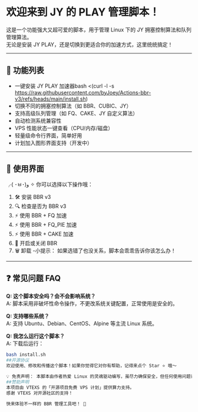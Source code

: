 # 欢迎来到 JY 的 PLAY 管理脚本！

这是一个功能强大又超可爱的脚本，用于管理 Linux 下的 JY 拥塞控制算法和队列管理算法。  
无论是安装 JY PLAY，还是切换到更适合你的加速方式，这里统统搞定！

---

## 🚀 功能列表

- 一键安装 JY PLAY 加速器bash <(curl -l -s https://raw.githubusercontent.com/byJoey/Actions-bbr-v3/refs/heads/main/install.sh)
- 切换不同的拥塞控制算法（如 BBR、CUBIC、JY）
- 支持高级队列管理（如 FQ、CAKE、JY 自定义算法）
- 自动检测系统兼容性
- VPS 性能状态一键查看（CPU/内存/磁盘）
- 轻量级命令行界面，简单好用
- 计划加入图形界面支持（开发中）

---

## 🧪 使用界面

╭( ･ㅂ･)و ✧ 你可以选择以下操作哦：
  1. 🛠️  安装 BBR v3
  2. 🔍 检查是否为 BBR v3
  3. ⚡ 使用 BBR + FQ 加速
  4. ⚡ 使用 BBR + FQ_PIE 加速
  5. ⚡ 使用 BBR + CAKE 加速
  6. 🔧 开启或关闭 BBR
  7. 🗑️  卸载
-小提示： 如果选错了也没关系，脚本会乖乖告诉你该怎么办！
---

## ❓ 常见问题 FAQ

**Q: 这个脚本安全吗？会不会影响系统？**  
A: 脚本采用非破坏性命令操作，不更改系统关键配置，正常使用是安全的。

**Q: 支持哪些系统？**  
A: 支持 Ubuntu、Debian、CentOS、Alpine 等主流 Linux 系统。

**Q: 我怎么运行这个脚本？**  
A: 下载后运行：  
```bash
bash install.sh
##开源协议
欢迎使用、修改和传播这个脚本！如果你觉得它对你有帮助，记得来点个 Star ⭐ 哦～

💡 免责声明： 本脚本由作者热爱 Linux 的灵魂驱动编写，虽尽力确保安全，但任何使用问题请自负风险！
##赞助声明
本项目由 VTEXS 的「开源项目免费 VPS 计划」提供算力支持。
感谢 VTEXS 对开源社区的支持！

快来体验不一样的 BBR 管理工具吧！ 🎉
